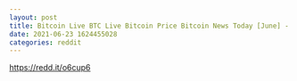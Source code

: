 ```yaml
--- 
layout: post 
title: Bitcoin Live BTC Live Bitcoin Price Bitcoin News Today [June] - Coinbase... 
date: 2021-06-23 1624455028 
categories: reddit 
--- 
```

https://redd.it/o6cup6